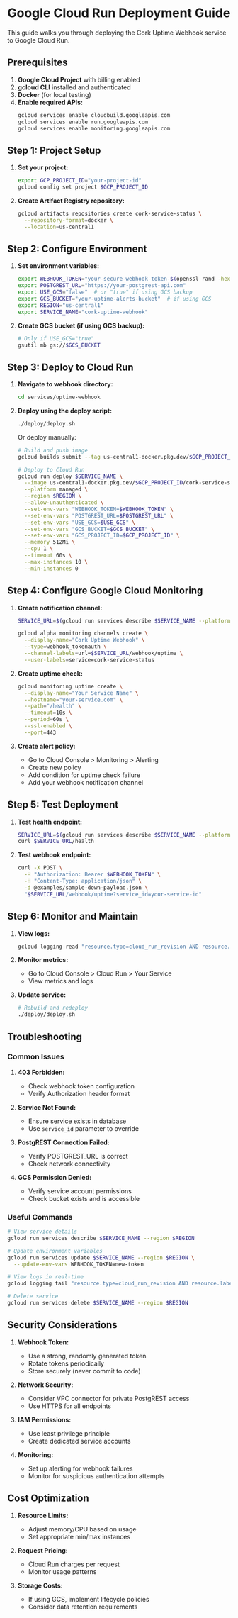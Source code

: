 # Google Cloud Run Deployment Guide

This guide walks you through deploying the Cork Uptime Webhook service to Google Cloud Run.

## Prerequisites

1. **Google Cloud Project** with billing enabled
2. **gcloud CLI** installed and authenticated
3. **Docker** (for local testing)
4. **Enable required APIs:**
   ```bash
   gcloud services enable cloudbuild.googleapis.com
   gcloud services enable run.googleapis.com
   gcloud services enable monitoring.googleapis.com
   ```

## Step 1: Project Setup

1. **Set your project:**
   ```bash
   export GCP_PROJECT_ID="your-project-id"
   gcloud config set project $GCP_PROJECT_ID
   ```

2. **Create Artifact Registry repository:**
   ```bash
   gcloud artifacts repositories create cork-service-status \
     --repository-format=docker \
     --location=us-central1
   ```

## Step 2: Configure Environment

1. **Set environment variables:**
   ```bash
   export WEBHOOK_TOKEN="your-secure-webhook-token-$(openssl rand -hex 16)"
   export POSTGREST_URL="https://your-postgrest-api.com"
   export USE_GCS="false"  # or "true" if using GCS backup
   export GCS_BUCKET="your-uptime-alerts-bucket"  # if using GCS
   export REGION="us-central1"
   export SERVICE_NAME="cork-uptime-webhook"
   ```

2. **Create GCS bucket (if using GCS backup):**
   ```bash
   # Only if USE_GCS="true"
   gsutil mb gs://$GCS_BUCKET
   ```

## Step 3: Deploy to Cloud Run

1. **Navigate to webhook directory:**
   ```bash
   cd services/uptime-webhook
   ```

2. **Deploy using the deploy script:**
   ```bash
   ./deploy/deploy.sh
   ```

   Or deploy manually:
   ```bash
   # Build and push image
   gcloud builds submit --tag us-central1-docker.pkg.dev/$GCP_PROJECT_ID/cork-service-status/$SERVICE_NAME

   # Deploy to Cloud Run
   gcloud run deploy $SERVICE_NAME \
     --image us-central1-docker.pkg.dev/$GCP_PROJECT_ID/cork-service-status/$SERVICE_NAME \
     --platform managed \
     --region $REGION \
     --allow-unauthenticated \
     --set-env-vars "WEBHOOK_TOKEN=$WEBHOOK_TOKEN" \
     --set-env-vars "POSTGREST_URL=$POSTGREST_URL" \
     --set-env-vars "USE_GCS=$USE_GCS" \
     --set-env-vars "GCS_BUCKET=$GCS_BUCKET" \
     --set-env-vars "GCS_PROJECT_ID=$GCP_PROJECT_ID" \
     --memory 512Mi \
     --cpu 1 \
     --timeout 60s \
     --max-instances 10 \
     --min-instances 0
   ```

## Step 4: Configure Google Cloud Monitoring

1. **Create notification channel:**
   ```bash
   SERVICE_URL=$(gcloud run services describe $SERVICE_NAME --platform managed --region $REGION --format 'value(status.url)')
   
   gcloud alpha monitoring channels create \
     --display-name="Cork Uptime Webhook" \
     --type=webhook_tokenauth \
     --channel-labels=url=$SERVICE_URL/webhook/uptime \
     --user-labels=service=cork-service-status
   ```

2. **Create uptime check:**
   ```bash
   gcloud monitoring uptime create \
     --display-name="Your Service Name" \
     --hostname="your-service.com" \
     --path="/health" \
     --timeout=10s \
     --period=60s \
     --ssl-enabled \
     --port=443
   ```

3. **Create alert policy:**
   - Go to Cloud Console > Monitoring > Alerting
   - Create new policy
   - Add condition for uptime check failure
   - Add your webhook notification channel

## Step 5: Test Deployment

1. **Test health endpoint:**
   ```bash
   SERVICE_URL=$(gcloud run services describe $SERVICE_NAME --platform managed --region $REGION --format 'value(status.url)')
   curl $SERVICE_URL/health
   ```

2. **Test webhook endpoint:**
   ```bash
   curl -X POST \
     -H "Authorization: Bearer $WEBHOOK_TOKEN" \
     -H "Content-Type: application/json" \
     -d @examples/sample-down-payload.json \
     "$SERVICE_URL/webhook/uptime?service_id=your-service-id"
   ```

## Step 6: Monitor and Maintain

1. **View logs:**
   ```bash
   gcloud logging read "resource.type=cloud_run_revision AND resource.labels.service_name=$SERVICE_NAME"
   ```

2. **Monitor metrics:**
   - Go to Cloud Console > Cloud Run > Your Service
   - View metrics and logs

3. **Update service:**
   ```bash
   # Rebuild and redeploy
   ./deploy/deploy.sh
   ```

## Troubleshooting

### Common Issues

1. **403 Forbidden:**
   - Check webhook token configuration
   - Verify Authorization header format

2. **Service Not Found:**
   - Ensure service exists in database
   - Use `service_id` parameter to override

3. **PostgREST Connection Failed:**
   - Verify POSTGREST_URL is correct
   - Check network connectivity

4. **GCS Permission Denied:**
   - Verify service account permissions
   - Check bucket exists and is accessible

### Useful Commands

```bash
# View service details
gcloud run services describe $SERVICE_NAME --region $REGION

# Update environment variables
gcloud run services update $SERVICE_NAME --region $REGION \
  --update-env-vars WEBHOOK_TOKEN=new-token

# View logs in real-time
gcloud logging tail "resource.type=cloud_run_revision AND resource.labels.service_name=$SERVICE_NAME"

# Delete service
gcloud run services delete $SERVICE_NAME --region $REGION
```

## Security Considerations

1. **Webhook Token:**
   - Use a strong, randomly generated token
   - Rotate tokens periodically
   - Store securely (never commit to code)

2. **Network Security:**
   - Consider VPC connector for private PostgREST access
   - Use HTTPS for all endpoints

3. **IAM Permissions:**
   - Use least privilege principle
   - Create dedicated service accounts

4. **Monitoring:**
   - Set up alerting for webhook failures
   - Monitor for suspicious authentication attempts

## Cost Optimization

1. **Resource Limits:**
   - Adjust memory/CPU based on usage
   - Set appropriate min/max instances

2. **Request Pricing:**
   - Cloud Run charges per request
   - Monitor usage patterns

3. **Storage Costs:**
   - If using GCS, implement lifecycle policies
   - Consider data retention requirements